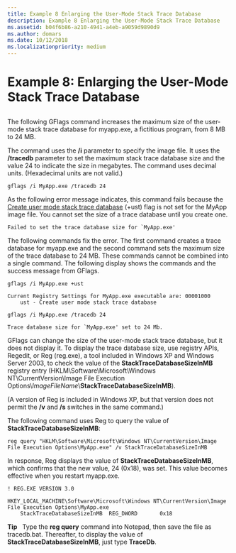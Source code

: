 ```yaml
---
title: Example 8 Enlarging the User-Mode Stack Trace Database
description: Example 8 Enlarging the User-Mode Stack Trace Database
ms.assetid: b04f6b86-a210-4941-a4eb-a9059d9890d9
ms.author: domars
ms.date: 10/12/2018
ms.localizationpriority: medium
---
```


# Example 8: Enlarging the User-Mode Stack Trace Database


## <span id="ddk_example_8___enlarging_the_user_mode_stack_trace_database_dtools"></span><span id="DDK_EXAMPLE_8___ENLARGING_THE_USER_MODE_STACK_TRACE_DATABASE_DTOOLS"></span>


The following GFlags command increases the maximum size of the user-mode stack trace database for myapp.exe, a fictitious program, from 8 MB to 24 MB.

The command uses the **/i** parameter to specify the image file. It uses the **/tracedb** parameter to set the maximum stack trace database size and the value 24 to indicate the size in megabytes. The command uses decimal units. (Hexadecimal units are not valid.)

```console
gflags /i MyApp.exe /tracedb 24
```

As the following error message indicates, this command fails because the [Create user mode stack trace database](create-user-mode-stack-trace-database.md) (+ust) flag is not set for the MyApp image file. You cannot set the size of a trace database until you create one.

```console
Failed to set the trace database size for `MyApp.exe'
```

The following commands fix the error. The first command creates a trace database for myapp.exe and the second command sets the maximum size of the trace database to 24 MB. These commands cannot be combined into a single command. The following display shows the commands and the success message from GFlags.

```console
gflags /i MyApp.exe +ust

Current Registry Settings for MyApp.exe executable are: 00001000
    ust - Create user mode stack trace database

gflags /i MyApp.exe /tracedb 24

Trace database size for `MyApp.exe' set to 24 Mb.
```

GFlags can change the size of the user-mode stack trace database, but it does not display it. To display the trace database size, use registry APIs, Regedit, or Reg (reg.exe), a tool included in Windows XP and Windows Server 2003, to check the value of the **StackTraceDatabaseSizeInMB** registry entry (HKLM\\Software\\Microsoft\\Windows NT\\CurrentVersion\\Image File Execution Options\\*ImageFileName*\\**StackTraceDatabaseSizeInMB**).

(A version of Reg is included in Windows XP, but that version does not permit the **/v** and **/s** switches in the same command.)

The following command uses Reg to query the value of **StackTraceDatabaseSizeInMB**:

```console
reg query "HKLM\Software\Microsoft\Windows NT\CurrentVersion\Image File Execution Options\MyApp.exe" /v StackTraceDatabaseSizeInMB 
```

In response, Reg displays the value of **StackTraceDatabaseSizeInMB**, which confirms that the new value, 24 (0x18), was set. This value becomes effective when you restart myapp.exe.

```console
! REG.EXE VERSION 3.0

HKEY_LOCAL_MACHINE\Software\Microsoft\Windows NT\CurrentVersion\Image File Execution Options\MyApp.exe
    StackTraceDatabaseSizeInMB  REG_DWORD       0x18
```

**Tip**   Type the **reg query** command into Notepad, then save the file as tracedb.bat. Thereafter, to display the value of **StackTraceDatabaseSizeInMB**, just type **TraceDb**.

 

 

 





